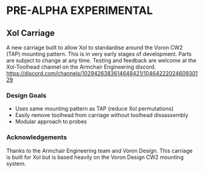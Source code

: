 # PRE-ALPHA EXPERIMENTAL
## Xol Carriage
A new carriage built to allow Xol to standardise around the Voron CW2 (TAP) mounting pattern.
This is in very early stages of development. Parts are subject to change at any time.
Testing and feedback are welcome at the Xol-Toolhead channel on the Armchair Engineering discord. <https://discord.com/channels/1029426383614648421/1046422202460930129>

### Design Goals
* Uses same mounting pattern as TAP (reduce Xol permutations)
* Easily remove toolhead from carriage without toolhead dissassembly
* Modular approach to probes

### Acknowledgements
Thanks to the Armchair Engineering team and Voron Design. This carriage is built for Xol but is based heavily on the Voron Design CW2 mounting system.
